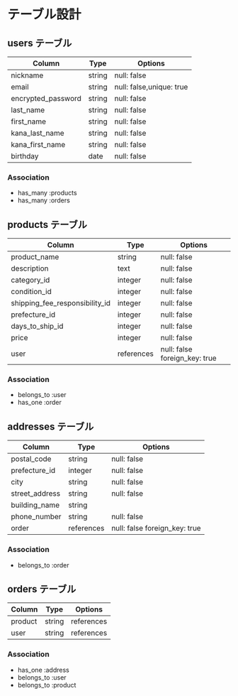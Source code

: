 # テーブル設計

## users テーブル
| Column             | Type   | Options     |
| ------------------ | ------ | ----------- |
| nickname           | string | null: false |
| email              | string | null: false,unique: true|
| encrypted_password | string | null: false |
| last_name          | string | null: false |
| first_name         | string | null: false |
| kana_last_name     | string | null: false |
| kana_first_name    | string | null: false |
| birthday           | date | null: false |

### Association

- has_many :products
- has_many :orders

## products テーブル
| Column             | Type   | Options     |
| ------------------ | ------ | ----------- |
| product_name       | string | null: false |
| description        | text   | null: false |
| category_id        | integer | null: false |
| condition_id       | integer | null: false |
| shipping_fee_responsibility_id | integer | null: false |
| prefecture_id      | integer | null: false |
| days_to_ship_id    | integer | null: false |
| price              | integer | null: false |
| user               | references | null: false foreign_key: true |

### Association

- belongs_to :user
- has_one :order

## addresses テーブル
| Column             | Type   | Options     |
| ------------------ | ------ | ----------- |
| postal_code        | string | null: false |
| prefecture_id      | integer | null: false |
| city               | string | null: false |
| street_address     | string | null: false |
| building_name      | string |             |
| phone_number       | string | null: false |
| order             | references | null: false foreign_key: true |

### Association

- belongs_to :order

## orders テーブル
| Column             | Type   | Options     |
| ------------------ | ------ | ----------- |
| product            | string | references | null: false foreign_key: true |
| user               | string | references | null: false foreign_key: true |
### Association

- has_one :address
- belongs_to :user
- belongs_to :product